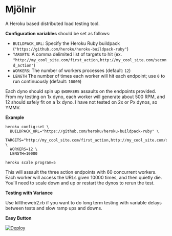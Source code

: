 Mjölnir
=======

A Heroku based distributed load testing tool.

**Configuration variables** should be set as follows:

  - `BUILDPACK_URL`: Specify the Heroku Ruby buildpack (`"https://github.com/heroku/heroku-buildpack-ruby"`)
  - `TARGETS`: A comma delimited list of targets to hit (ex. `"http://my_cool_site.com/first_action,http://my_cool_site.com/second_action"`)
  - `WORKERS`: The number of workers processes (default: `12`)
  - `LENGTH` The number of times each worker will hit each endpoint; use `0` to run continuously (default: `10000`)

Each dyno should spin up `$WORKERS` assaults on the endpoints provided. From my testing on 1x dyno, each worker will generate about 500 RPM, and 12 should safely fit on a 1x dyno. I have not tested on 2x or Px dynos, so YMMV.

**Example**

    heroku config:set \
      BUILDPACK_URL="https://github.com/heroku/heroku-buildpack-ruby" \
      TARGETS="http://my_cool_site.com/first_action,http://my_cool_site.com/second_action,http://my_cool_site.com/third_action" \
      WORKERS=12 \
      LENGTH=10000
    
    heroku scale program=5

This will assault the three action endpoints with 60 concurrent workers. Each worker will access the URLs given 10000 times, and then quietly die. You'll need to scale down and up or restart the dynos to rerun the test.

**Testing with Variance**

Use killtheweb2.rb if you want to do long term testing with variable delays between tests and slow ramp ups and downs.

**Easy Button**

[![Deploy](https://www.herokucdn.com/deploy/button.png)](https://heroku.com/deploy?template=https://github.com/tsykoduk/Mjolnir)

